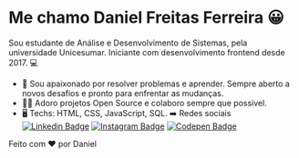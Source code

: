 # Me chamo Daniel Freitas Ferreira 😀

Sou estudante de Análise e Desenvolvimento de Sistemas, pela universidade Unicesumar. 
Iniciante com desenvolvimento frontend desde 2017. 💻

- 🚀 Sou apaixonado por resolver problemas e aprender. Sempre aberto a novos desafios e pronto para enfrentar as mudanças.
- 🙌🏻 Adoro projetos Open Source e colaboro sempre que possivel.
- 🖥 Techs: HTML, CSS, JavaScript, SQL.
➡ Redes sociais [![Linkedin Badge](https://img.shields.io/badge/-LinkedIn-blue?style=flat-square&logo=Linkedin&logoColor=white&link=https://www.linkedin.com/in/daniel-freitas-ferreira-75a156128)](https://www.linkedin.com/in/daniel-freitas-ferreira-75a156128) [![Instagram Badge](https://img.shields.io/badge/-Instagram-F66A1F?style=red&logo=Instagram&logoColor=white)](https://www.instagram.com/danielfferreira1/) [![Codepen Badge](https://img.shields.io/badge/-Codepen-black?style=flat-square&logo=Codepen&logoColor=white&link)](https://codepen.io/Danielfferreira1)

Feito com ❤️ por Daniel
